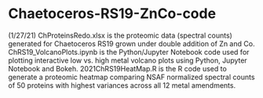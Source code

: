 # Chaetoceros-RS19-ZnCo-code
(1/27/21) ChProteinsRedo.xlsx is the proteomic data (spectral counts) generated for Chaetoceros RS19 grown under double addition of Zn and Co. ChRS19_VolcanoPlots.ipynb is the Python/Jupyter Notebook code used for plotting interactive low vs. high metal volcano plots using Python, Jupyter Notebook and Bokeh. 2021ChRS19HeatMap.R is the R code used to generate a proteomic heatmap comparing NSAF normalized spectral counts of 50 proteins with highest variances across all 12 metal amendments. 
